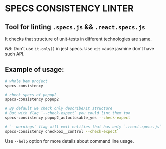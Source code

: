 SPECS CONSISTENCY LINTER
========================

## Tool for linting `.specs.js` && `.react.specs.js`

It checks that structure of unit-tests in different technologies are same.

*NB*: Don't use `it.only()` in jest specs. Use `xit` cause jasmine don't have such API.

## Example of usage:

```sh
# whole bem project
specs-consistency

# check specs of popup2
specs-consistency popup2

# By default we check only describe/it structure
# But with flag `--check-expect` you could lint them too
specs-consistency popup2_autoclosable_yes --check-expect

# `--warnings` flag will emit entities that has only `.react.specs.js` tests or only `.spec.js`.
specs-consistency checkbox__control --check-expect`
```

Use `--help` option for more details about command line usage.
